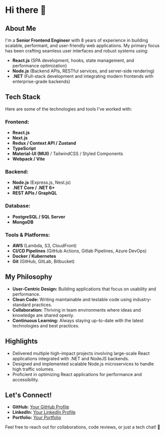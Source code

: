 # Hi there 👋

## About Me

I'm a **Senior Frontend Engineer** with 8 years of experience in building scalable, performant, and user-friendly web applications. My primary focus has been crafting seamless user interfaces and robust systems using:

- **React.js** (SPA development, hooks, state management, and performance optimization)
- **Node.js** (Backend APIs, RESTful services, and server-side rendering)
- **.NET** (Full-stack development and integrating modern frontends with enterprise-grade backends)

## Tech Stack

Here are some of the technologies and tools I've worked with:

### Frontend:
- **React.js**
- **Next.js**
- **Redux / Context API / Zustand**
- **TypeScript**
- **Material-UI (MUI)** / TailwindCSS / Styled Components
- **Webpack / Vite**

### Backend:
- **Node.js** (Express.js, Nest.js)
- **.NET Core / .NET 6+**
- **REST APIs / GraphQL**

### Database:
- **PostgreSQL / SQL Server**
- **MongoDB**

### Tools & Platforms:
- **AWS** (Lambda, S3, CloudFront)
- **CI/CD Pipelines** (GitHub Actions, Gitlab Pipelines, Azure DevOps)
- **Docker / Kubernetes**
- **Git** (GitHub, GitLab, Bitbucket)

## My Philosophy

- **User-Centric Design:** Building applications that focus on usability and performance.
- **Clean Code:** Writing maintainable and testable code using industry-standard practices.
- **Collaboration:** Thriving in team environments where ideas and knowledge are shared openly.
- **Continuous Learning:** Always staying up-to-date with the latest technologies and best practices.

## Highlights

- Delivered multiple high-impact projects involving large-scale React applications integrated with .NET and NodeJS backends.
- Designed and implemented scalable Node.js microservices to handle high traffic volumes.
- Proficient in optimizing React applications for performance and accessibility.

## Let's Connect!

- **GitHub:** [Your GitHub Profile](https://github.com/yourusername)
- **LinkedIn:** [Your LinkedIn Profile](https://linkedin.com/in/yourusername)
- **Portfolio:** [Your Portfolio](https://yourportfolio.com)

Feel free to reach out for collaborations, code reviews, or just a tech chat! 🚀
